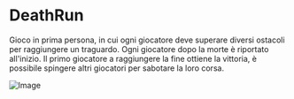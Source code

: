 # DeathRun

Gioco in prima persona, in cui ogni giocatore deve superare diversi ostacoli per raggiungere un traguardo.
Ogni giocatore dopo la morte è riportato all'inizio.
Il primo giocatore a raggiungere la fine ottiene la vittoria, è possibile spingere altri giocatori per sabotare la loro corsa.

![Image](https://www.google.com/imgres?imgurl=https%3A%2F%2Fstatic.wikia.nocookie.net%2Fmuc%2Fimages%2Fe%2Fed%2FY_158zv_400x400.png%2Frevision%2Flatest%3Fcb%3D20211016152633&imgrefurl=https%3A%2F%2Fmuc.fandom.com%2Fwiki%2FAmogus&tbnid=vsbbeA3hs47a0M&vet=12ahUKEwjyw-e3_O_2AhWJaPEDHTVyC4UQMygBegUIARDOAQ..i&docid=81MfjxlL0DckoM&w=300&h=300&q=amogus&ved=2ahUKEwjyw-e3_O_2AhWJaPEDHTVyC4UQMygBegUIARDOAQ)

